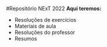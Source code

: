 #Repositório NExT 2022
**Aqui teremos:**
 - Resoluções de exercícios
 - Materiais de aula
 - Resoluções do professor
 - Resumos
